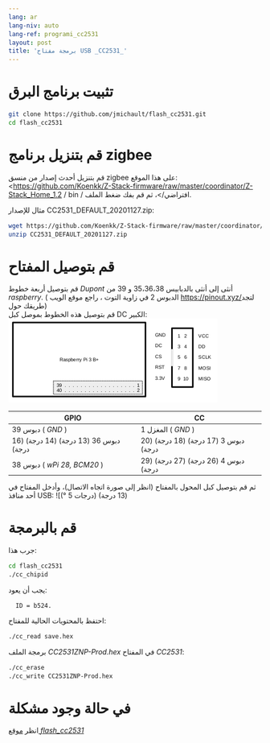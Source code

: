 ```yaml
---
lang: ar
lang-niv: auto
lang-ref: programi_cc2531
layout: post
title: 'برمجة مفتاح USB _CC2531_'
---
```


# تثبيت برنامج البرق

```bash
git clone https://github.com/jmichault/flash_cc2531.git
cd flash_cc2531
```
 
# قم بتنزيل برنامج zigbee
قم بتنزيل أحدث إصدار من منسق zigbee على هذا الموقع: <https://github.com/Koenkk/Z-Stack-firmware/raw/master/coordinator/Z-Stack_Home_1.2 / bin / افتراضي/>، ثم قم بفك ضغط الملف.

مثال للإصدار CC2531_DEFAULT_20201127.zip:

```bash
wget https://github.com/Koenkk/Z-Stack-firmware/raw/master/coordinator/Z-Stack_Home_1.2/bin/default/CC2531_DEFAULT_20201127.zip
unzip CC2531_DEFAULT_20201127.zip
```

# قم بتوصيل المفتاح

قم بتوصيل أربعة خطوط _Dupont_ أنثى إلى أنثى بالدبابيس 35،36،38 و 39 من _raspberry_. ( الدبوس 2 في زاوية التوت ، راجع موقع الويب <https://pinout.xyz/>لتجد طريقك حول)  
قم بتوصيل هذه الخطوط بموصل كبل DC الكبير:  
![](/public/raspberry-cc.png "disposition _raspberry_ et _CC_") 

| GPIO | CC |
| ---------------------------- | ------------------- | 
| دبوس 39 ( _GND_ )           | المغزل 1 ( _GND_ )  |	
| دبوس 36 (13 درجة) (14 درجة) (16 درجة) | دبوس 3 (17 درجة) (18 درجة) (20 درجة) | 
| دبوس 38 ( _wPi 28, BCM20_ ) | دبوس 4 (26 درجة) (27 درجة) (29 درجة) | (° 30 درجة) | دبوس 35 ( _wPi 24, BCM19_ ) | دبوس 7 ( _reset_ )| (° 39 درجة) 

ثم قم بتوصيل كبل المحول بالمفتاح (انظر إلى صورة اتجاه الاتصال)، وأدخل المفتاح في أحد منافذ USB:
![(° 5 درجات) (13 درجة)


# قم بالبرمجة

جرب هذا:
```bash
cd flash_cc2531
./cc_chipid
```
يجب أن يعود:
```
  ID = b524.
```

احتفظ بالمحتويات الحالية للمفتاح:
```bash
./cc_read save.hex
```

برمجة الملف _CC2531ZNP-Prod.hex_ في المفتاح _CC2531_:
```bash
./cc_erase
./cc_write CC2531ZNP-Prod.hex
```

# في حالة وجود مشكلة
انظر [ موقع _flash_cc2531_](https://jmichault.github.io/flash_cc2531-dok/)
